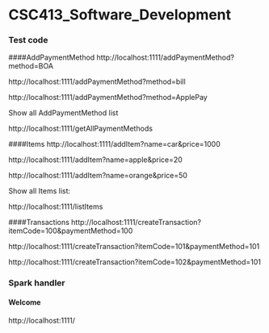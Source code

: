 # CSC413_Software_Development

### Test code
####AddPaymentMethod
http://localhost:1111/addPaymentMethod?method=BOA

http://localhost:1111/addPaymentMethod?method=bill

http://localhost:1111/addPaymentMethod?method=ApplePay

Show all AddPaymentMethod list

http://localhost:1111/getAllPaymentMethods

####Items
http://localhost:1111/addItem?name=car&price=1000

http://localhost:1111/addItem?name=apple&price=20

http://localhost:1111/addItem?name=orange&price=50

Show all Items list:

http://localhost:1111/listItems

####Transactions
http://localhost:1111/createTransaction?itemCode=100&paymentMethod=100

http://localhost:1111/createTransaction?itemCode=101&paymentMethod=101

http://localhost:1111/createTransaction?itemCode=102&paymentMethod=101

### Spark handler
#### Welcome
http://localhost:1111/
